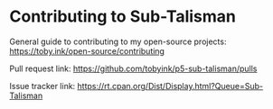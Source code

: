 # Contributing to Sub-Talisman

General guide to contributing to my open-source projects:
https://toby.ink/open-source/contributing

Pull request link:
https://github.com/tobyink/p5-sub-talisman/pulls

Issue tracker link:
https://rt.cpan.org/Dist/Display.html?Queue=Sub-Talisman
